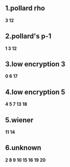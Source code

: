 ## 1.pollard rho

**3     12**

## 2.pollard's p-1

**1     3     12**

## 3.low encryption 3

**0     6     17**

## 4.low encryption 5

**4     5     7     13     18**

## 5.wiener

**11     14**

## 6.unknown

**2     8     9     10     15     16     19     20**
